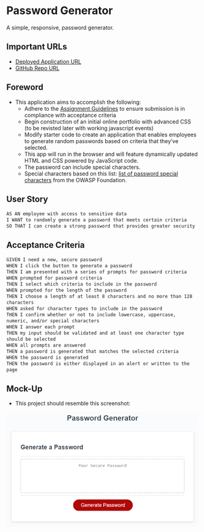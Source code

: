 # Password Generator
A simple, responsive, password generator.

## Important URLs

* [Deployed Application URL](#) 
* [GitHub Repo URL](#)

## Foreword

* This application aims to accomplish the following:
    * Adhere to the [Assignment Guidelines](./assets/_guide/README.md) to ensure submission is in compliance with acceptance criteria
    * Begin construction of an initial online portfolio with advanced CSS (to be revisted later with working javascript events)
    * Modify starter code to create an application that enables employees to generate random passwords based on criteria that they’ve selected. 
    * This app will run in the browser and will feature dynamically updated HTML and CSS powered by JavaScript code. 
    * The password can include special characters. 
    * Special characters based on this list: [list of password special characters](https://www.owasp.org/index.php/Password_special_characters) from the OWASP Foundation.


## User Story

```
AS AN employee with access to sensitive data
I WANT to randomly generate a password that meets certain criteria
SO THAT I can create a strong password that provides greater security
```

## Acceptance Criteria

```
GIVEN I need a new, secure password
WHEN I click the button to generate a password
THEN I am presented with a series of prompts for password criteria
WHEN prompted for password criteria
THEN I select which criteria to include in the password
WHEN prompted for the length of the password
THEN I choose a length of at least 8 characters and no more than 128 characters
WHEN asked for character types to include in the password
THEN I confirm whether or not to include lowercase, uppercase, numeric, and/or special characters
WHEN I answer each prompt
THEN my input should be validated and at least one character type should be selected
WHEN all prompts are answered
THEN a password is generated that matches the selected criteria
WHEN the password is generated
THEN the password is either displayed in an alert or written to the page
```

## Mock-Up

* This project should resemble this screenshot:

![Official Screenshot](./assets/_guide/Assets/03-javascript-homework-demo.png)

